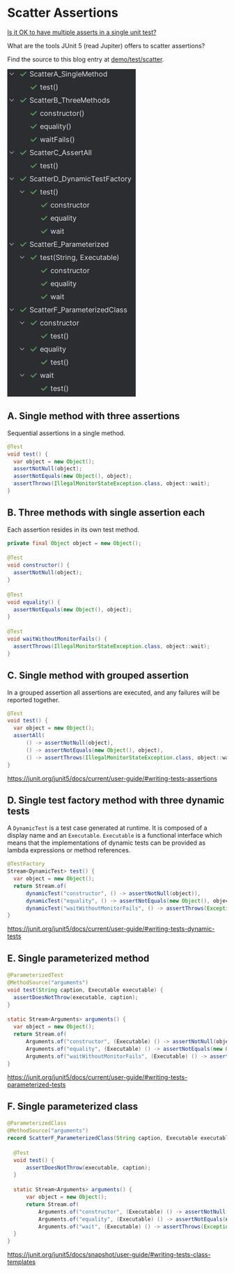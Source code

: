 # Scatter Assertions

[Is it OK to have multiple asserts in a single unit test?](https://softwareengineering.stackexchange.com/questions/7823/is-it-ok-to-have-multiple-asserts-in-a-single-unit-test)

What are the tools JUnit 5 (read Jupiter) offers to scatter assertions? 

Find the source to this blog entry at [demo/test/scatter](https://github.com/sormuras/sormuras.github.io/tree/master/demo/test/scatter).

![Scatter Assertions](2018-05-14-junit5-scatter-assertions-screenshot.png)

## A. Single method with three assertions

Sequential assertions in a single method.

```java
@Test
void test() {
  var object = new Object();
  assertNotNull(object);
  assertNotEquals(new Object(), object);
  assertThrows(IllegalMonitorStateException.class, object::wait);
}
```

## B. Three methods with single assertion each

Each assertion resides in its own test method.

```java
private final Object object = new Object();

@Test
void constructor() {
  assertNotNull(object);
}

@Test
void equality() {
  assertNotEquals(new Object(), object);
}

@Test
void waitWithoutMonitorFails() {
  assertThrows(IllegalMonitorStateException.class, object::wait);
}
```

## C. Single method with grouped assertion

In a grouped assertion all assertions are executed, and any failures will be reported together.

```java
@Test
void test() {
  var object = new Object();
  assertAll(
      () -> assertNotNull(object),
      () -> assertNotEquals(new Object(), object),
      () -> assertThrows(IllegalMonitorStateException.class, object::wait));
}
```

<https://junit.org/junit5/docs/current/user-guide/#writing-tests-assertions>

## D. Single test factory method with three dynamic tests

A `DynamicTest` is a test case generated at runtime. It is composed of a display name and an `Executable`.
`Executable` is a functional interface which means that the implementations of dynamic tests can be
provided as lambda expressions or method references.

```java
@TestFactory
Stream<DynamicTest> test() {
  var object = new Object();
  return Stream.of(
      dynamicTest("constructor", () -> assertNotNull(object)),
      dynamicTest("equality", () -> assertNotEquals(new Object(), object)),
      dynamicTest("waitWithoutMonitorFails", () -> assertThrows(Exception.class, object::wait)));
}
```

<https://junit.org/junit5/docs/current/user-guide/#writing-tests-dynamic-tests>

## E. Single parameterized method

```java
@ParameterizedTest
@MethodSource("arguments")
void test(String caption, Executable executable) {
  assertDoesNotThrow(executable, caption);
}

static Stream<Arguments> arguments() {
  var object = new Object();
  return Stream.of(
      Arguments.of("constructor", (Executable) () -> assertNotNull(object)),
      Arguments.of("equality", (Executable) () -> assertNotEquals(new Object(), object)),
      Arguments.of("waitWithoutMonitorFails", (Executable) () -> assertThrows(Exception.class, object::wait)));
}
```

<https://junit.org/junit5/docs/current/user-guide/#writing-tests-parameterized-tests>

## F. Single parameterized class

```java
@ParameterizedClass
@MethodSource("arguments")
record ScatterF_ParameterizedClass(String caption, Executable executable) {

  @Test
  void test() {
      assertDoesNotThrow(executable, caption);
  }

  static Stream<Arguments> arguments() {
      var object = new Object();
      return Stream.of(
          Arguments.of("constructor", (Executable) () -> assertNotNull(object)),
          Arguments.of("equality", (Executable) () -> assertNotEquals(new Object(), object)),
          Arguments.of("wait", (Executable) () -> assertThrows(Exception.class, object::wait)));
  }
}
```

<https://junit.org/junit5/docs/snapshot/user-guide/#writing-tests-class-templates>

